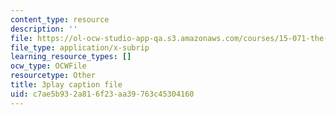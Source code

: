 ```yaml
---
content_type: resource
description: ''
file: https://ol-ocw-studio-app-qa.s3.amazonaws.com/courses/15-071-the-analytics-edge-spring-2017/c7ae5b932a816f23aa39763c45304160_FYXIRXnQ8Fc.srt
file_type: application/x-subrip
learning_resource_types: []
ocw_type: OCWFile
resourcetype: Other
title: 3play caption file
uid: c7ae5b93-2a81-6f23-aa39-763c45304160
---
```

